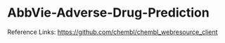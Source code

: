 # AbbVie-Adverse-Drug-Prediction




Reference Links:
https://github.com/chembl/chembl_webresource_client